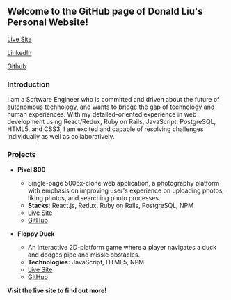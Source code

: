 ## Welcome to the GitHub page of Donald Liu's Personal Website!

[Live Site](https://Donald-Liu.me)

[LinkedIn](https://www.linkedin.com/in/donald-liu/)

[Github](https://github.com/Donaldliu94)


### Introduction

I am a Software Engineer who is committed and driven about the future of autonomous technology, and wants to bridge the gap of technology and human experiences. With my detailed-oriented experience in web development using React/Redux, Ruby on Rails, JavaScript, PostgreSQL, HTML5, and CSS3, I am excited and capable of resolving challenges individually as well as collaboratively.


### Projects

* <b>Pixel 800</b>
  * Single-page 500px-clone web application, a photography platform with emphasis on improving user's experience on uploading photos, liking photos, and searching photo processes. 
  * <b>Stacks:</b> React.js, Redux, Ruby on Rails, PostgreSQL, NPM
  * [Live Site](https://pixel800.herokuapp.com/#/)
  * [GitHub](https://github.com/Donaldliu94/Pixel800)
  
  
* <b>Floppy Duck</b>
  * An interactive 2D-platform game where a player navigates a duck and dodges pipe and missle obstacles.
  * <b>Technologies:</b> JavaScript, HTML5, NPM
  * [Live Site](http://donald-liu.me/Floppy-Duck/)
  * [GitHub](https://github.com/Donaldliu94/Floppy-Duck)
  
 <b>Visit the live site to find out more!</b>